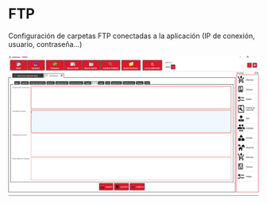# FTP

Configuración de carpetas FTP conectadas a la aplicación \(IP de conexión, usuario, contraseña...\)

![](../../../.gitbook/assets/image%20%28391%29.png)

